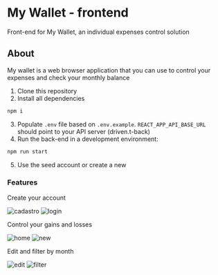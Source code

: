 # My Wallet - frontend
Front-end for My Wallet, an individual expenses control solution

## About
My wallet is a web browser application that you can use to control your expenses and check your monthly balance

1. Clone this repository
2. Install all dependencies

```bash
npm i
```
3. Populate `.env` file based on `.env.example`. `REACT_APP_API_BASE_URL` should point to your API server (driven.t-back)
4. Run the back-end in a development environment:

```bash
npm run start
``` 
5. Use the seed account or create a new

### Features
Create your account

![cadastro](https://github.com/Victormarzo/My-Wallet-Front/assets/106850140/3b5163be-6d9f-4beb-a01f-f18cd62b37b4)  ![login](https://github.com/Victormarzo/My-Wallet-Front/assets/106850140/d3cb20ae-1584-4e7d-a30d-1ff3fcd05fd2)

Control your gains and losses 

![home](https://github.com/Victormarzo/My-Wallet-Front/assets/106850140/759f836f-c20b-47f6-bae4-0f326e71fc26)  ![new](https://github.com/Victormarzo/My-Wallet-Front/assets/106850140/deb83ee3-98d6-4ff8-b24f-79e3e7fc1483)

Edit and filter by month

![edit](https://github.com/Victormarzo/My-Wallet-Front/assets/106850140/34a7bb92-2cdb-4837-87e3-2ad646236127)  ![filter](https://github.com/Victormarzo/My-Wallet-Front/assets/106850140/10730902-2226-4b44-b0a8-d68cf6e2430e)




